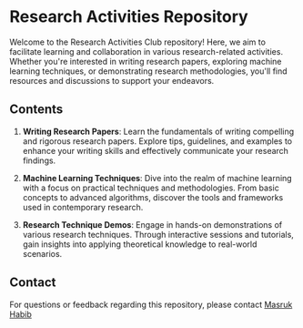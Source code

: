 # Research Activities Repository

Welcome to the Research Activities Club repository! Here, we aim to facilitate learning and collaboration in various research-related activities. Whether you're interested in writing research papers, exploring machine learning techniques, or demonstrating research methodologies, you'll find resources and discussions to support your endeavors.

## Contents

1. **Writing Research Papers**: Learn the fundamentals of writing compelling and rigorous research papers. Explore tips, guidelines, and examples to enhance your writing skills and effectively communicate your research findings.

2. **Machine Learning Techniques**: Dive into the realm of machine learning with a focus on practical techniques and methodologies. From basic concepts to advanced algorithms, discover the tools and frameworks used in contemporary research.

3. **Research Technique Demos**: Engage in hands-on demonstrations of various research techniques. Through interactive sessions and tutorials, gain insights into applying theoretical knowledge to real-world scenarios.


## Contact
For questions or feedback regarding this repository, please contact [Masruk Habib ](https://www.linkedin.com/in/masruk-habib) 
